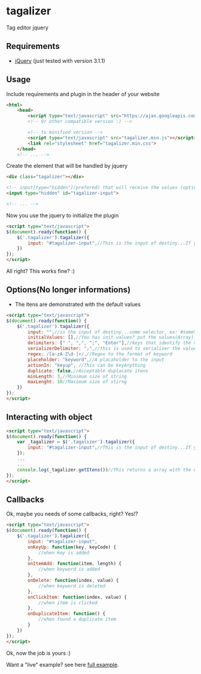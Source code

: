 # tagalizer
Tag editor jquery

Requirements
------------
* [jQuery](http://jquery.com/) (just tested with version 3.1.1)

Usage
-----

Include requirements and plugin in the header of your website

```html
<html>
    <head>
        <script type="text/javascript" src="https://ajax.googleapis.com/ajax/libs/jquery/3.1.0/jquery.min.js"></script>
        <!-- Or other compatible version :) -->

        <!-- to minified version -->
        <script type="text/javascript" src="tagalizer.min.js"></script>
        <link rel="stylesheet" href="tagalizer.min.css">
    </head>
    <!-- ... -->
```


Create the element that will be handled by jquery

```html
<div class="tagalizer"></div>

<!-- input[type="hidden"](prefered) that will receive the values (optional) -->
<input type="hidden" id="tagalizer-input">

<!-- ... -->
```

Now you use the jquery to initialize the plugin

```html
<script type="text/javascript">
$(document).ready(function() {
    $('.tagalizer').tagalizer({
        input: "#tagalizer-input",//This is the input of destiny...If you need, right!!
    })
});
</script>
```

All right? This works fine? :)

Options(No longer informations)
-----

* The itens are demonstrated with the default values

```html
<script type="text/javascript">
$(document).ready(function() {
    $('.tagalizer').tagalizer({
        input: "",//is the input of destiny...some selector, ex: #someSelector
        initialValues: [],//You has init values? put the values(Array) here. ex: ['some', 'word', 'here']
        delimiters: [" ", ",", ";", "Enter"],//keys that identify the new words
        serializerDelimiter: ";",//this is used to serializer the values on input. ex: ["some", "word", "here"] --> input.target.value == some;word;here
        regex: /[a-zA-Z\d-]+/,//Regex to the format of keyword
        placeholder: "keyword",//A placaholder to the input
        actionIn: "keyup", //This can be keyAnything
        duplicate: false,//Acceptable duplacate itens
        minLength: 3,//Minimum size of string
        maxLenght: 10//Maximum size of stirng
    })
});
</script>
```

Interacting with object
-----

```html
<script type="text/javascript">
$(document).ready(function() {
    var _tagalizer = $('.tagalizer').tagalizer({
        input: "#tagalizer-input",//This is the input of destiny...If you need, right!!
    });
    ...
    ...
    console.log(_tagalizer.getItens())//This returns a array with the words
});
</script>
```

Callbacks
-----

Ok, maybe you needs of some callbacks, right? Yes!?

```html
<script type="text/javascript">
$(document).ready(function() {
    $('.tagalizer').tagalizer({
        input: "#tagalizer-input",
        onKeyUp: function(key, keyCode) {
            //when key is added
        },
        onItemAdd: function(item, length) {
            //when keyword is added
        },
        onDelete: function(index, value) {
            //when keyword is deleted
        },
        onClickItem: function(index, value) {
            //when item is clicked
        },
        onDuplicateItem: function() {
            //when found a duplicate item
        }
    })
});
</script>
```
Ok, now the job is yours :)


Want a "live" example? see here [full example](https://github.com/willianbriotto/tagalizer/blob/master/index.html).
